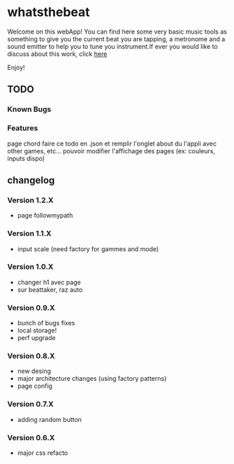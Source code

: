 # whatsthebeat

Welcome on this webApp!
You can find here some very basic music tools as something to give you the current beat you are tapping, a metronome and a sound emitter to help you to tune you instrument.If ever you would like to discuss about this work, click <a href="https://jgroc-de.github.io/">here</a>

Enjoy!

## TODO

### Known Bugs

### Features

page chord
faire ce todo en .json et remplir l'onglet about du l'appli avec
other games, etc…
pouvoir modifier l'affichage des pages (ex: couleurs, inputs dispo)

## changelog

### Version 1.2.X

- page followmypath

### Version 1.1.X

- input scale (need factory for gammes and mode)

### Version 1.0.X

- changer h1 avec page
- sur beattaker, raz auto

### Version 0.9.X

- bunch of bugs fixes
- local storage!
- perf upgrade

### Version 0.8.X

- new desing
- major architecture changes (using factory patterns)
- page config

### Version 0.7.X

- adding random button

### Version 0.6.X

- major css refacto
